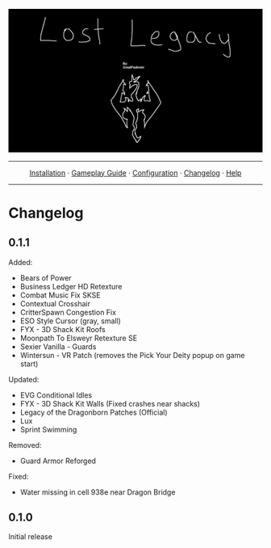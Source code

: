 <a href="#"><img src="images/banner.webp" target="_blank"></a>

---

<p align="center">
  <a href="README.md">Installation</a> ·
  <a href="GAMEPLAY.md">Gameplay Guide</a> ·
  <a href="CONFIGURATION.md">Configuration</a> ·
  <a href="CHANGELOG.md">Changelog</a> ·
  <a href="HELP.md">Help</a>
</p>

---


# Changelog

## 0.1.1

Added:
- Bears of Power
- Business Ledger HD Retexture
- Combat Music Fix SKSE
- Contextual Crosshair
- CritterSpawn Congestion Fix
- ESO Style Cursor (gray, small)
- FYX - 3D Shack Kit Roofs
- Moonpath To Elsweyr Retexture SE
- Sexier Vanilla - Guards
- Wintersun - VR Patch (removes the Pick Your Deity popup on game start)

Updated:
- EVG Conditional Idles
- FYX - 3D Shack Kit Walls (Fixed crashes near shacks)
- Legacy of the Dragonborn Patches (Official)
- Lux
- Sprint Swimming

Removed:
- Guard Armor Reforged

Fixed:
- Water missing in cell 938e near Dragon Bridge

## 0.1.0

Initial release
